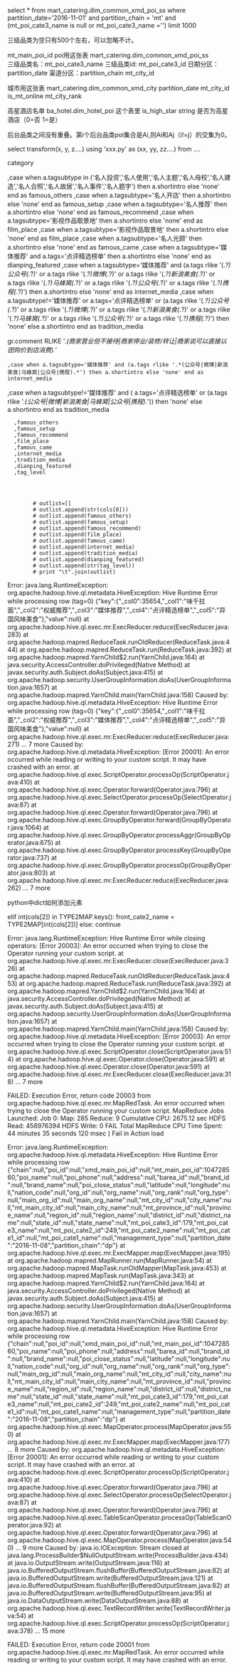 

select * from mart_catering.dim_common_xmd_poi_ss where partition_date='2016-11-01' and partition_chain = 'mt' and (mt_poi_cate3_name is null or mt_poi_cate3_name ='') limit 1000

三级品类为空只有500个左右，可以忽略不计。

mt_main_poi_id
poi用这张表   mart_catering.dim_common_xmd_poi_ss   
三级品类名：mt_poi_cate3_name 
三级品类id: mt_poi_cate3_id
日期分区：partition_date
渠道分区：partition_chain
mt_city_id



城市用这张表   mart_catering.dim_common_xmd_city
partition_date
mt_city_id
is_mt_online
mt_city_rank


高星酒店名单
ba_hotel.dim_hotel_poi
这个表里
is_high_star	string	是否为高星酒店（0=否 1=是）

后台品类之间没有重叠。第i个后台品类poi集合是Ai,则Ai和Aj（i!=j）的交集为0。

select transform(x, y, z....) using 'xxx.py' as (xx, yy, zz....) from .... 

category





  ,case when a.tagsubtype in ('名人投资','名人使用','名人主题','名人母校','名人建造','名人合照','名人故居','名人事件','名人题字') then a.shortintro else 'none' end as famous_others
  ,case when a.tagsubtype='名人开店' then a.shortintro else 'none' end as famous_setup
  ,case when a.tagsubtype='名人推荐' then a.shortintro else 'none' end as famous_recommend
  ,case when a.tagsubtype='影视作品取景地' then a.shortintro else 'none' end as film_place
  ,case when a.tagsubtype='影视作品取景地' then a.shortintro else 'none' end as film_place
  ,case when a.tagsubtype='名人光顾' then a.shortintro else 'none' end as famous_came
  ,case when a.tagsubtype='媒体推荐' and a.tags='点评精选榜单' then a.shortintro else 'none' end as dianping_featured
  ,case when a.tagsubtype='媒体推荐' and (a.tags rlike '(.*?)公众号(.*?)' 
    or a.tags rlike '(.*?)微博(.*?)' or a.tags rlike '(.*?)新浪美食(.*?)' 
    or a.tags rlike '(.*?)马蜂窝(.*?)' or a.tags rlike '(.*?)公众号(.*?)' 
    or a.tags rlike '(.*?)携程(.*?)') then a.shortintro else 'none' end as internet_media
  ,case when a.tagsubtype!='媒体推荐' or a.tags='点评精选榜单'
    or (a.tags rlike '(.*?)公众号(.*?)' 
    or a.tags rlike '(.*?)微博(.*?)' or a.tags rlike '(.*?)新浪美食(.*?)' 
    or a.tags rlike '(.*?)马蜂窝(.*?)' or a.tags rlike '(.*?)公众号(.*?)' 
    or a.tags rlike '(.*?)携程(.*?)') then 'none' else a.shortintro end as tradition_media
    
gr.comment RLIKE '.*(商家营业但不接待|商家停业/装修/转让|商家说可以直接以团购价到店消费).*'
    
    
    
    ,case when a.tagsubtype='媒体推荐' and (a.tags rlike '.*(公众号|微博|新浪美食|马蜂窝|公众号|携程).*') then a.shortintro else 'none' end as internet_media
  ,case when a.tagsubtype!='媒体推荐' and ( a.tags='点评精选榜单'
    or (a.tags rlike '.*(公众号|微博|新浪美食|马蜂窝|公众号|携程).*')) then 'none' else a.shortintro end as tradition_media
    
    
      ,famous_others
      ,famous_setup
      ,famous_recommend
      ,film_place
      ,famous_came
      ,internet_media
      ,tradition_media
      ,dianping_featured
      ,tag_level
    
    
    

            # outlist=[]
            # outlist.append(str(cols[0]))
            # outlist.append(famous_others)
            # outlist.append(famous_setup)
            # outlist.append(famous_recommend)
            # outlist.append(film_place)
            # outlist.append(famous_came)
            # outlist.append(internet_media)
            # outlist.append(tradition_media)
            # outlist.append(dianping_featured)
            # outlist.append(str(tag_level))
            # print "\t".join(outlist)
            
            
            

Error: java.lang.RuntimeException: org.apache.hadoop.hive.ql.metadata.HiveException: Hive Runtime Error while processing row (tag=0) {"key":{"_col0":35654,"_col1":"味千拉面","_col2":"权威推荐","_col3":"媒体推荐","_col4":"点评精选榜单","_col5":"异国风味美食"},"value":null}
	at org.apache.hadoop.hive.ql.exec.mr.ExecReducer.reduce(ExecReducer.java:283)
	at org.apache.hadoop.mapred.ReduceTask.runOldReducer(ReduceTask.java:444)
	at org.apache.hadoop.mapred.ReduceTask.run(ReduceTask.java:392)
	at org.apache.hadoop.mapred.YarnChild$2.run(YarnChild.java:164)
	at java.security.AccessController.doPrivileged(Native Method)
	at javax.security.auth.Subject.doAs(Subject.java:415)
	at org.apache.hadoop.security.UserGroupInformation.doAs(UserGroupInformation.java:1657)
	at org.apache.hadoop.mapred.YarnChild.main(YarnChild.java:158)
Caused by: org.apache.hadoop.hive.ql.metadata.HiveException: Hive Runtime Error while processing row (tag=0) {"key":{"_col0":35654,"_col1":"味千拉面","_col2":"权威推荐","_col3":"媒体推荐","_col4":"点评精选榜单","_col5":"异国风味美食"},"value":null}
	at org.apache.hadoop.hive.ql.exec.mr.ExecReducer.reduce(ExecReducer.java:271)
	... 7 more
Caused by: org.apache.hadoop.hive.ql.metadata.HiveException: [Error 20001]: An error occurred while reading or writing to your custom script. It may have crashed with an error.
	at org.apache.hadoop.hive.ql.exec.ScriptOperator.processOp(ScriptOperator.java:410)
	at org.apache.hadoop.hive.ql.exec.Operator.forward(Operator.java:796)
	at org.apache.hadoop.hive.ql.exec.SelectOperator.processOp(SelectOperator.java:87)
	at org.apache.hadoop.hive.ql.exec.Operator.forward(Operator.java:796)
	at org.apache.hadoop.hive.ql.exec.GroupByOperator.forward(GroupByOperator.java:1064)
	at org.apache.hadoop.hive.ql.exec.GroupByOperator.processAggr(GroupByOperator.java:875)
	at org.apache.hadoop.hive.ql.exec.GroupByOperator.processKey(GroupByOperator.java:737)
	at org.apache.hadoop.hive.ql.exec.GroupByOperator.processOp(GroupByOperator.java:803)
	at org.apache.hadoop.hive.ql.exec.mr.ExecReducer.reduce(ExecReducer.java:262)
	... 7 more







python中dict如何添加元素


elif int(cols[2]) in TYPE2MAP.keys():
                front_cate2_name = TYPE2MAP[int(cols[2])]
            else:
                continue


Error: java.lang.RuntimeException: Hive Runtime Error while closing operators: [Error 20003]: An error occurred when trying to close the Operator running your custom script.
	at org.apache.hadoop.hive.ql.exec.mr.ExecReducer.close(ExecReducer.java:326)
	at org.apache.hadoop.mapred.ReduceTask.runOldReducer(ReduceTask.java:453)
	at org.apache.hadoop.mapred.ReduceTask.run(ReduceTask.java:392)
	at org.apache.hadoop.mapred.YarnChild$2.run(YarnChild.java:164)
	at java.security.AccessController.doPrivileged(Native Method)
	at javax.security.auth.Subject.doAs(Subject.java:415)
	at org.apache.hadoop.security.UserGroupInformation.doAs(UserGroupInformation.java:1657)
	at org.apache.hadoop.mapred.YarnChild.main(YarnChild.java:158)
Caused by: org.apache.hadoop.hive.ql.metadata.HiveException: [Error 20003]: An error occurred when trying to close the Operator running your custom script.
	at org.apache.hadoop.hive.ql.exec.ScriptOperator.close(ScriptOperator.java:514)
	at org.apache.hadoop.hive.ql.exec.Operator.close(Operator.java:591)
	at org.apache.hadoop.hive.ql.exec.Operator.close(Operator.java:591)
	at org.apache.hadoop.hive.ql.exec.mr.ExecReducer.close(ExecReducer.java:318)
	... 7 more


FAILED: Execution Error, return code 20003 from org.apache.hadoop.hive.ql.exec.mr.MapRedTask. An error occurred when trying to close the Operator running your custom script.
MapReduce Jobs Launched: 
Job 0: Map: 285  Reduce: 9   Cumulative CPU: 2675.12 sec   HDFS Read: 458976394 HDFS Write: 0 FAIL
Total MapReduce CPU Time Spent: 44 minutes 35 seconds 120 msec
)
Fail in Action load



Error: java.lang.RuntimeException: org.apache.hadoop.hive.ql.metadata.HiveException: Hive Runtime Error while processing row {"chain":null,"poi_id":null,"xmd_main_poi_id":null,"mt_main_poi_id":104728560,"poi_name":null,"poi_phone":null,"address":null,"barea_id":null,"brand_id":null,"brand_name":null,"poi_close_status":null,"latitude":null,"longitude":null,"nation_code":null,"org_id":null,"org_name":null,"org_rank":null,"org_type":null,"main_org_id":null,"main_org_name":null,"mt_city_id":null,"city_name":null,"mt_main_city_id":null,"main_city_name":null,"mt_province_id":null,"province_name":null,"region_id":null,"region_name":null,"district_id":null,"district_name":null,"state_id":null,"state_name":null,"mt_poi_cate3_id":179,"mt_poi_cate3_name":null,"mt_poi_cate2_id":249,"mt_poi_cate2_name":null,"mt_poi_cate1_id":null,"mt_poi_cate1_name":null,"management_type":null,"partition_date":"2016-11-08","partition_chain":"dp"}
	at org.apache.hadoop.hive.ql.exec.mr.ExecMapper.map(ExecMapper.java:195)
	at org.apache.hadoop.mapred.MapRunner.run(MapRunner.java:54)
	at org.apache.hadoop.mapred.MapTask.runOldMapper(MapTask.java:453)
	at org.apache.hadoop.mapred.MapTask.run(MapTask.java:343)
	at org.apache.hadoop.mapred.YarnChild$2.run(YarnChild.java:164)
	at java.security.AccessController.doPrivileged(Native Method)
	at javax.security.auth.Subject.doAs(Subject.java:415)
	at org.apache.hadoop.security.UserGroupInformation.doAs(UserGroupInformation.java:1657)
	at org.apache.hadoop.mapred.YarnChild.main(YarnChild.java:158)
Caused by: org.apache.hadoop.hive.ql.metadata.HiveException: Hive Runtime Error while processing row {"chain":null,"poi_id":null,"xmd_main_poi_id":null,"mt_main_poi_id":104728560,"poi_name":null,"poi_phone":null,"address":null,"barea_id":null,"brand_id":null,"brand_name":null,"poi_close_status":null,"latitude":null,"longitude":null,"nation_code":null,"org_id":null,"org_name":null,"org_rank":null,"org_type":null,"main_org_id":null,"main_org_name":null,"mt_city_id":null,"city_name":null,"mt_main_city_id":null,"main_city_name":null,"mt_province_id":null,"province_name":null,"region_id":null,"region_name":null,"district_id":null,"district_name":null,"state_id":null,"state_name":null,"mt_poi_cate3_id":179,"mt_poi_cate3_name":null,"mt_poi_cate2_id":249,"mt_poi_cate2_name":null,"mt_poi_cate1_id":null,"mt_poi_cate1_name":null,"management_type":null,"partition_date":"2016-11-08","partition_chain":"dp"}
	at org.apache.hadoop.hive.ql.exec.MapOperator.process(MapOperator.java:550)
	at org.apache.hadoop.hive.ql.exec.mr.ExecMapper.map(ExecMapper.java:177)
	... 8 more
Caused by: org.apache.hadoop.hive.ql.metadata.HiveException: [Error 20001]: An error occurred while reading or writing to your custom script. It may have crashed with an error.
	at org.apache.hadoop.hive.ql.exec.ScriptOperator.processOp(ScriptOperator.java:410)
	at org.apache.hadoop.hive.ql.exec.Operator.forward(Operator.java:796)
	at org.apache.hadoop.hive.ql.exec.SelectOperator.processOp(SelectOperator.java:87)
	at org.apache.hadoop.hive.ql.exec.Operator.forward(Operator.java:796)
	at org.apache.hadoop.hive.ql.exec.TableScanOperator.processOp(TableScanOperator.java:92)
	at org.apache.hadoop.hive.ql.exec.Operator.forward(Operator.java:796)
	at org.apache.hadoop.hive.ql.exec.MapOperator.process(MapOperator.java:540)
	... 9 more
Caused by: java.io.IOException: Stream closed
	at java.lang.ProcessBuilder$NullOutputStream.write(ProcessBuilder.java:434)
	at java.io.OutputStream.write(OutputStream.java:116)
	at java.io.BufferedOutputStream.flushBuffer(BufferedOutputStream.java:82)
	at java.io.BufferedOutputStream.write(BufferedOutputStream.java:121)
	at java.io.BufferedOutputStream.flushBuffer(BufferedOutputStream.java:82)
	at java.io.BufferedOutputStream.write(BufferedOutputStream.java:95)
	at java.io.DataOutputStream.write(DataOutputStream.java:88)
	at org.apache.hadoop.hive.ql.exec.TextRecordWriter.write(TextRecordWriter.java:54)
	at org.apache.hadoop.hive.ql.exec.ScriptOperator.processOp(ScriptOperator.java:378)
	... 15 more


FAILED: Execution Error, return code 20001 from org.apache.hadoop.hive.ql.exec.mr.MapRedTask. An error occurred while reading or writing to your custom script. It may have crashed with an error.